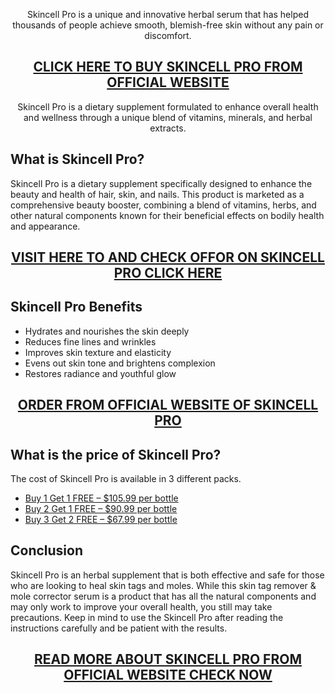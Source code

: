 <p style="text-align: center;">Skincell Pro is a unique and innovative herbal serum that has helped thousands of people achieve smooth, blemish-free skin without any pain or discomfort.</p>
<h2 style="text-align: center;"><a href="https://sale365day.com/order-skincell-pro-au">CLICK HERE TO BUY SKINCELL PRO FROM OFFICIAL WEBSITE</a></h2>
<p style="text-align: center;">Skincell Pro is a dietary supplement formulated to enhance overall health and wellness through a unique blend of vitamins, minerals, and herbal extracts.</p>
<h2 style="text-align: left;">What is Skincell Pro?</h2>
<p style="text-align: left;">Skincell Pro is a dietary supplement specifically designed to enhance the beauty and health of hair, skin, and nails. This product is marketed as a comprehensive beauty booster, combining a blend of vitamins, herbs, and other natural components known for their beneficial effects on bodily health and appearance.</p>
<h2 style="text-align: center;"><a href="https://sale365day.com/order-skincell-pro-au">VISIT HERE TO AND CHECK OFFOR ON SKINCELL PRO CLICK HERE</a></h2>
<h2 style="text-align: left;">Skincell Pro Benefits</h2>
<ul style="text-align: left;">
<li>Hydrates and nourishes the skin deeply</li>
<li>Reduces fine lines and wrinkles</li>
<li>Improves skin texture and elasticity</li>
<li>Evens out skin tone and brightens complexion</li>
<li>Restores radiance and youthful glow</li>
</ul>
<h2 style="text-align: center;"><a href="https://sale365day.com/order-skincell-pro-au">ORDER FROM OFFICIAL WEBSITE OF SKINCELL PRO</a></h2>
<h2 style="text-align: left;">What is the price of Skincell Pro?</h2>
<p style="text-align: left;">The cost of Skincell Pro is available in 3 different packs.</p>
<ul style="text-align: left;">
<li><a href="https://sale365day.com/order-skincell-pro-au">Buy 1 Get 1 FREE &ndash; $105.99 per bottle</a></li>
<li><a href="https://sale365day.com/order-skincell-pro-au">Buy 2 Get 1 FREE &ndash; $90.99 per bottle</a></li>
<li><a href="https://sale365day.com/order-skincell-pro-au">Buy 3 Get 2 FREE &ndash; $67.99 per bottle</a></li>
</ul>
<h2 style="text-align: left;">Conclusion</h2>
<p style="text-align: left;">Skincell Pro is an herbal supplement that is both effective and safe for those who are looking to heal skin tags and moles. While this skin tag remover &amp; mole corrector serum is a product that has all the natural components and may only work to improve your overall health, you still may take precautions. Keep in mind to use the Skincell Pro after reading the instructions carefully and be patient with the results.</p>
<h2 style="text-align: center;"><a href="https://sale365day.com/order-skincell-pro-au">READ MORE ABOUT SKINCELL PRO FROM OFFICIAL WEBSITE CHECK NOW</a></h2>
